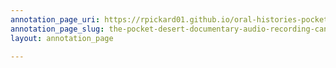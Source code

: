```yaml
---
annotation_page_uri: https://rpickard01.github.io/oral-histories-pocket-desert/annotations/the-pocket-desert-documentary-audio-recording-canvas-1-ecology-climate-land.json
annotation_page_slug: the-pocket-desert-documentary-audio-recording-canvas-1-ecology-climate-land
layout: annotation_page

---
```

